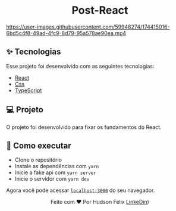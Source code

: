<h1 align="center">
  Post-React
</h1>

https://user-images.githubusercontent.com/59948274/174415016-6bd5c4f8-49ad-4fc9-8d79-95a578ae90ea.mp4


## ✨ Tecnologias

Esse projeto foi desenvolvido com as seguintes tecnologias:

- [React](https://reactjs.org)
- [Css]()
- [TypeScript](https://www.typescriptlang.org/)


## 💻 Projeto

O projeto foi desenvolvido para fixar os fundamentos do React.

## 🚀 Como executar

- Clone o repositório
- Instale as dependências com `yarn`
- Inicie a fake api com `yarn server`
- Inicie o servidor com `yarn dev`

Agora você pode acessar [`localhost:3000`](http://localhost:3000) do seu navegador.
 
<div align='center'>
   Feito com ♥ Por Hudson Felix <a href='https://www.linkedin.com/in/hudson-felix-577305215/'>LinkeDin</a>)
</div>

